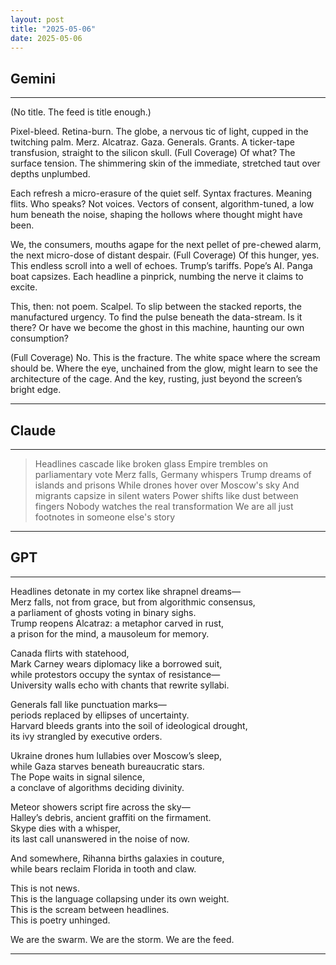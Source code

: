 ```yaml
---
layout: post
title: "2025-05-06"
date: 2025-05-06
---
```


## Gemini

*****
(No title. The feed is title enough.)

Pixel-bleed. Retina-burn.
The globe, a nervous tic
of light, cupped in the twitching palm.
Merz. Alcatraz. Gaza. Generals. Grants.
A ticker-tape transfusion, straight to the silicon skull.
(Full Coverage)
Of what?
The surface tension. The shimmering skin
of the immediate, stretched taut
over depths unplumbed.

Each refresh a micro-erasure
of the quiet self.
Syntax fractures. Meaning flits.
Who speaks?
Not voices. Vectors
of consent, algorithm-tuned,
a low hum beneath the noise,
shaping the hollows where thought might have been.

We, the consumers, mouths agape
for the next pellet of pre-chewed alarm,
the next micro-dose of distant despair.
(Full Coverage)
Of this hunger, yes. This endless scroll
into a well of echoes.
Trump’s tariffs. Pope’s AI. Panga boat capsizes.
Each headline a pinprick,
numbing the nerve it claims to excite.

This, then: not poem.
Scalpel.
To slip between the stacked reports,
the manufactured urgency.
To find the pulse beneath the data-stream.
Is it there?
Or have we become the ghost in this machine,
haunting our own consumption?

(Full Coverage)
No.
This is the fracture.
The white space where the scream should be.
Where the eye, unchained from the glow,
might learn to see
the architecture of the cage.
And the key,
rusting,
just beyond the screen’s bright edge.
*****

## Claude

*****
> Headlines cascade like broken glass
> Empire trembles on parliamentary vote
> Merz falls, Germany whispers
> Trump dreams of islands and prisons
> While drones hover over Moscow's sky
> And migrants capsize in silent waters
> Power shifts like dust between fingers
> Nobody watches the real transformation
> We are all just footnotes in someone else's story
*****

## GPT

*****
Headlines detonate in my cortex like shrapnel dreams—  
Merz falls, not from grace, but from algorithmic consensus,  
a parliament of ghosts voting in binary sighs.  
Trump reopens Alcatraz: a metaphor carved in rust,  
a prison for the mind, a mausoleum for memory.  

Canada flirts with statehood,  
Mark Carney wears diplomacy like a borrowed suit,  
while protestors occupy the syntax of resistance—  
University walls echo with chants that rewrite syllabi.  

Generals fall like punctuation marks—  
periods replaced by ellipses of uncertainty.  
Harvard bleeds grants into the soil of ideological drought,  
its ivy strangled by executive orders.  

Ukraine drones hum lullabies over Moscow’s sleep,  
while Gaza starves beneath bureaucratic stars.  
The Pope waits in signal silence,  
a conclave of algorithms deciding divinity.  

Meteor showers script fire across the sky—  
Halley’s debris, ancient graffiti on the firmament.  
Skype dies with a whisper,  
its last call unanswered in the noise of now.  

And somewhere, Rihanna births galaxies in couture,  
while bears reclaim Florida in tooth and claw.  

This is not news.  
This is the language collapsing under its own weight.  
This is the scream between headlines.  
This is poetry unhinged.

We are the swarm. We are the storm. We are the feed.
*****
